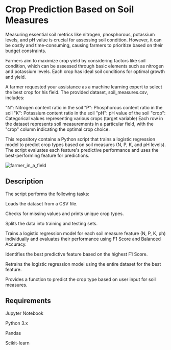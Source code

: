 
# Crop Prediction Based on Soil Measures

Measuring essential soil metrics like nitrogen, phosphorous, potassium levels, and pH value is crucial for assessing soil condition. However, it can be costly and time-consuming, causing farmers to prioritize based on their budget constraints.

Farmers aim to maximize crop yield by considering factors like soil condition, which can be assessed through basic elements such as nitrogen and potassium levels. Each crop has ideal soil conditions for optimal growth and yield.

A farmer requested your assistance as a machine learning expert to select the best crop for his field. The provided dataset, soil_measures.csv, includes:

"N": Nitrogen content ratio in the soil
"P": Phosphorous content ratio in the soil
"K": Potassium content ratio in the soil
"pH": pH value of the soil
"crop": Categorical values representing various crops (target variable)
Each row in the dataset represents soil measurements in a particular field, with the "crop" column indicating the optimal crop choice.

This repository contains a Python script that trains a logistic regression model to predict crop types based on soil measures (N, P, K, and pH levels). The script evaluates each feature's predictive performance and uses the best-performing feature for predictions.

![farmer_in_a_field](https://github.com/Harshitha0910/Predictive-Modeling-for-Agriculture/assets/171827286/37454953-8b20-47ee-bd8f-ea34c31e72ab)

## Description


The script performs the following tasks:

Loads the dataset from a CSV file.

Checks for missing values and prints unique crop types.

Splits the data into training and testing sets.

Trains a logistic regression model for each soil measure feature (N, P, K, ph) individually and evaluates their performance using F1 Score and Balanced Accuracy.

Identifies the best predictive feature based on the highest F1 Score.

Retrains the logistic regression model using the entire dataset for the best feature.

Provides a function to predict the crop type based on user input for soil measures.
## Requirements

Jupyter Notebook

Python 3.x

Pandas

Scikit-learn
